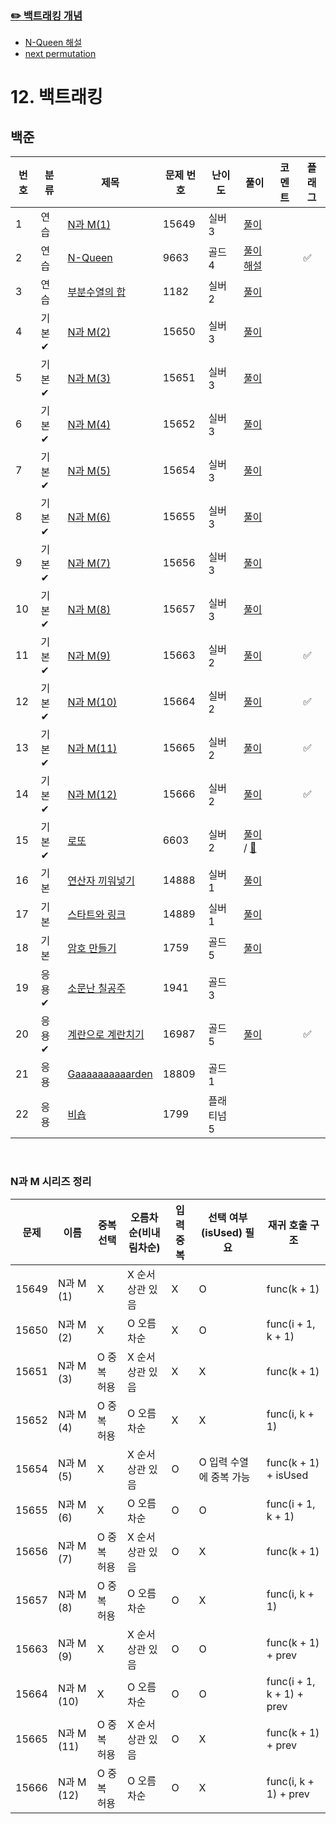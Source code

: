 ### [✏️ 백트래킹 개념](/topics/12_backtracking/backtracking.md)
- [N-Queen 해설](/solutions/12/G9663.md)
- [next permutation](/topics/12_backtracking/next_permutation.md)


# 12. 백트래킹

## 백준
| 번호 | 분류 | 제목                                                      | 문제 번호 | 난이도 | 풀이                                                                                                                  | 코멘트 | 플래그 |
|----|----|---------------------------------------------------------|------|-----|---------------------------------------------------------------------------------------------------------------------|---|--|
| 1  | 연습 | [N과 M(1)](https://www.acmicpc.net/problem/15649)        | 15649 |  실버 3  | [풀이](/solutions/12/S15649.java)                                                                                     |   |  |
| 2  | 연습 | [N-Queen](https://www.acmicpc.net/problem/9663)         | 9663  |  골드 4   | [풀이](/solutions/12/G9663.java) [해설](/solutions/12/G9663.md)                                                         |   | ✅ |
| 3  | 연습 | [부분수열의 합](https://www.acmicpc.net/problem/1182)       | 1182  |  실버 2   | [풀이](/solutions/12/S1182.java)                                                                                      |   |  |
| 4  | 기본✔ | [N과 M(2)](https://www.acmicpc.net/problem/15650)        | 15650 |  실버 3   | [풀이](/solutions/12/S15650V2.java)                                                                                   |   |  |
| 5  | 기본✔ | [N과 M(3)](https://www.acmicpc.net/problem/15651)        | 15651 |  실버 3   | [풀이](/solutions/12/S15651.java)                                                                                     |   |  |
| 6  | 기본✔ | [N과 M(4)](https://www.acmicpc.net/problem/15652)        | 15652 |  실버 3   | [풀이](/solutions/12/S15652.java)                                                                                     |   |  |
| 7  | 기본✔ | [N과 M(5)](https://www.acmicpc.net/problem/15654)        | 15654 |  실버 3   | [풀이](/solutions/12/S15654.java)                                                                                     |   |  |
| 8  | 기본✔ | [N과 M(6)](https://www.acmicpc.net/problem/15655)        | 15655 |  실버 3   | [풀이](/solutions/12/S15655.java)                                                                                     |   |  |
| 9  | 기본✔ | [N과 M(7)](https://www.acmicpc.net/problem/15656)        | 15656 |  실버 3   | [풀이](/solutions/12/S15656.java)                                                                                     |   |  |
| 10 | 기본✔ | [N과 M(8)](https://www.acmicpc.net/problem/15657)        | 15657 |  실버 3   | [풀이](/solutions/12/S15657.java)                                                                                     |   |  |
| 11 | 기본✔ | [N과 M(9)](https://www.acmicpc.net/problem/15663)        | 15663 |  실버 2   | [풀이](/solutions/12/S15663.java)                                                                                     |   | ✅ |
| 12 | 기본✔ | [N과 M(10)](https://www.acmicpc.net/problem/15664)       | 15664 |  실버 2   | [풀이](/solutions/12/S15664.java)                                                                                     |   | ✅ |
| 13 | 기본✔ | [N과 M(11)](https://www.acmicpc.net/problem/15665)       | 15665 |  실버 2   | [풀이](/solutions/12/S15665.java)                                                                                     |   | ✅ |
| 14 | 기본✔ | [N과 M(12)](https://www.acmicpc.net/problem/15666)       | 15666 |  실버 2   | [풀이](/solutions/12/S15666.java)                                                                                     |   | ✅ |
| 15 | 기본✔ | [로또](https://www.acmicpc.net/problem/6603)              | 6603  |  실버 2   | [풀이](/solutions/12/S6603.java) / [🥚](https://www.youtube.com/watch?v=tbe3pe2BtwA&list=RDtbe3pe2BtwA&start_radio=1) |   |  |
| 16 | 기본 | [연산자 끼워넣기](https://www.acmicpc.net/problem/14888)       | 14888 |  실버 1 | [풀이](/solutions/12/S14888.java)                                                                                     |   |  |
| 17 | 기본 | [스타트와 링크](https://www.acmicpc.net/problem/14889)        | 14889 |  실버 1   | [풀이](/solutions/12/S14889.java)                                                                                     |   |  |
| 18 | 기본 | [암호 만들기](https://www.acmicpc.net/problem/1759)          | 1759  |  골드 5   | [풀이](/solutions/12/G1759.java)                                                                                      |   |  |
| 19 | 응용✔ | [소문난 칠공주](https://www.acmicpc.net/problem/1941)         | 1941  |  골드 3   |                                                                                                                     |   |  |
| 20 | 응용✔ | [계란으로 계란치기](https://www.acmicpc.net/problem/16987)      | 16987 |  골드 5   | [풀이](/solutions/12/G16987.java)                                                                                     |   | ✅ |
| 21 | 응용 | [Gaaaaaaaaaarden](https://www.acmicpc.net/problem/18809) | 18809 |  골드 1   |                                                                                                                     |   |  |
| 22 | 응용 | [비숍](https://www.acmicpc.net/problem/1799)              | 1799  |  플래티넘 5   |                                                                                                                     |   |  |

<br>

### N과 M 시리즈 정리

| 문제    | 이름        | 중복 선택 | 오름차순(비내림차순) | 입력 중복 | 선택 여부(isUsed) 필요 | 재귀 호출 구조                  |
|-------|-----------|---|-------------|-------|------------------|---------------------------|
| 15649 | N과 M (1)  | X | X 순서 상관 있음  | X     | O                | func(k + 1)               |
| 15650 | N과 M (2)  | X | O 오름차순 | X     | O                | func(i + 1, k + 1)        |
| 15651 | N과 M (3)  | O 중복 허용 | X 순서 상관 있음  | X     | X                | func(k + 1)               |
| 15652 | N과 M (4)  | O 중복 허용 | O 오름차순  | X     | X                | func(i, k + 1)            |
| 15654 | N과 M (5)  | X | X 순서 상관 있음  | O     | O 입력 수열에 중복 가능   | func(k + 1) + isUsed      |
| 15655 | N과 M (6)  | X | O 오름차순  | O     | O                | func(i + 1, k + 1)        |
| 15656 | N과 M (7)  | O 중복 허용 | X 순서 상관 있음  | O     | X                | func(k + 1)               |
| 15657 | N과 M (8)  | O 중복 허용 | O 오름차순  | O     | X                | func(i, k + 1)            |
| 15663 | N과 M (9)  | X | X 순서 상관 있음  | O     | O                | func(k + 1) + prev        |
| 15664 | N과 M (10) | X | O 오름차순  | O     | O                | func(i + 1, k + 1) + prev |
| 15665 | N과 M (11) | O 중복 허용  | X 순서 상관 있음  | O     | X                | func(k + 1) + prev        |
| 15666 | N과 M (12) | O 중복 허용  | O 오름차순  | O     | X                | func(i, k + 1) + prev     |
